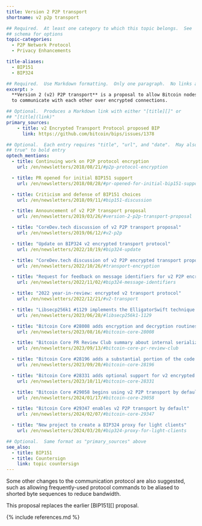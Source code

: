 ```yaml
---
title: Version 2 P2P transport
shortname: v2 p2p transport

## Required.  At least one category to which this topic belongs.  See
## schema for options
topic-categories:
  - P2P Network Protocol
  - Privacy Enhancements

title-aliases:
  - BIP151
  - BIP324

## Required.  Use Markdown formatting.  Only one paragraph.  No links allowed.
excerpt: >
  **Version 2 (v2) P2P transport** is a proposal to allow Bitcoin nodes
  to communicate with each other over encrypted connections.

## Optional.  Produces a Markdown link with either "[title][]" or
## "[title](link)"
primary_sources:
    - title: v2 Encrypted Transport Protocol proposed BIP
      link: https://github.com/bitcoin/bips/issues/1378

## Optional.  Each entry requires "title", "url", and "date".  May also use "feature:
## true" to bold entry
optech_mentions:
  - title: Continuing work on P2P protocol encryption
    url: /en/newsletters/2018/08/21/#p2p-protocol-encryption

  - title: PR opened for initial BIP151 support
    url: /en/newsletters/2018/08/28/#pr-opened-for-initial-bip151-support

  - title: Criticism and defense of BIP151 choices
    url: /en/newsletters/2018/09/11/#bip151-discussion

  - title: Announcement of v2 P2P transport proposal
    url: /en/newsletters/2019/03/26/#version-2-p2p-transport-proposal

  - title: "CoreDev.tech discussion of v2 P2P transport proposal"
    url: /en/newsletters/2019/06/12/#v2-p2p

  - title: "Update on BIP324 v2 encrypted transport protocol"
    url: /en/newsletters/2022/10/19/#bip324-update

  - title: "CoreDev.tech discussion of v2 P2P encrypted transport proposal"
    url: /en/newsletters/2022/10/26/#transport-encryption

  - title: "Request for feedback on message identifiers for v2 P2P encrypted transport"
    url: /en/newsletters/2022/11/02/#bip324-message-identifiers

  - title: "2022 year-in-review: encrypted v2 transport protocol"
    url: /en/newsletters/2022/12/21/#v2-transport

  - title: "Libsecp256k1 #1129 implements the ElligatorSwift technique for establishing v2 P2P connections"
    url: /en/newsletters/2023/06/28/#libsecp256k1-1129

  - title: "Bitcoin Core #28008 adds encryption and decryption routines for v2 transport protocol encryption"
    url: /en/newsletters/2023/08/16/#bitcoin-core-28008

  - title: "Bitcoin Core PR Review Club summary about internal serialization changes for BIP324"
    url: /en/newsletters/2023/09/13/#bitcoin-core-pr-review-club

  - title: "Bitcoin Core #28196 adds a substantial portion of the code to provide BIP324 support"
    url: /en/newsletters/2023/09/20/#bitcoin-core-28196

  - title: "Bitcoin Core #28331 adds optional support for v2 encrypted P2P transport"
    url: /en/newsletters/2023/10/11/#bitcoin-core-28331

  - title: "Bitcoin Core #29058 begins using v2 P2P transport by default for some connections"
    url: /en/newsletters/2024/01/17/#bitcoin-core-29058

  - title: "Bitcoin Core #29347 enables v2 P2P transport by default"
    url: /en/newsletters/2024/02/07/#bitcoin-core-29347

  - title: "New project to create a BIP324 proxy for light clients"
    url: /en/newsletters/2024/03/20/#bip324-proxy-for-light-clients

## Optional.  Same format as "primary_sources" above
see_also:
  - title: BIP151
  - title: Countersign
    link: topic countersign
---
```

Some other changes to the communication protocol are also suggested,
such as allowing frequently-used protocol commands to be aliased to
shorted byte sequences to reduce bandwidth.

This proposal replaces the earlier [BIP151][] proposal.

{% include references.md %}
